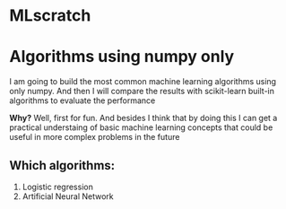 # MLscratch

# Algorithms using numpy only

I am going to build the most common machine learning algorithms using only numpy. And then I will compare the results with scikit-learn built-in algorithms to evaluate the performance

**Why?** Well, first for fun. And besides I think that by doing this I can get a practical understaing of basic machine learning concepts that could be useful in more complex problems in the future

## Which algorithms:
1. Logistic regression
2. Artificial Neural Network